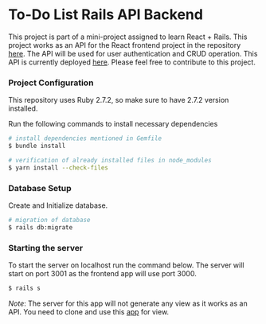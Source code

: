 # To-Do List Rails API Backend

This project is part of a mini-project assigned to learn React + Rails. This project works as an API for the React frontend project in the repository [here](https://github.com/kishan-aghera/todo-list-frontend). The API will be used for user authentication and CRUD operation. This API is currently deployed [here](https://todo-list-rails-api.herokuapp.com/). Please feel free to contribute to this project.

### Project Configuration

This repository uses Ruby 2.7.2, so make sure to have 2.7.2 version installed.

Run the following commands to install necessary dependencies
```bash
# install dependencies mentioned in Gemfile
$ bundle install

# verification of already installed files in node_modules
$ yarn install --check-files
```

### Database Setup
Create and Initialize database.
```bash
# migration of database
$ rails db:migrate
```

### Starting the server
To start the server on localhost run the command below. The server will start on port 3001 as the frontend app will use port 3000.
```bash
$ rails s
```

*Note*: The server for this app will not generate any view as it works as an API. You need to clone and use this [app](https://kishan-aghera.github.io/todo-list-frontend/) for view.

